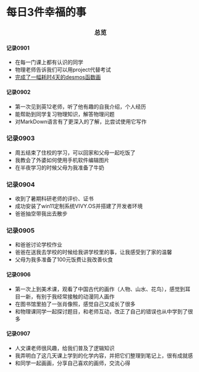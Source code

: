 # 每日3件幸福的事

### <center>总览</center>

#### 记录0901
- 在每一门课上都有认识的同学
- 物理老师告诉我们可以用project代替考试
- [完成了一幅耗时4天的desmos函数画](https://www.desmos.com/calculator/h36nhfxuph?lang=zh-CN)

#### 记录0902
- 第一次见到英12老师，听了他有趣的自我介绍，个人经历
- 能帮助到同学复习物理知识，解答物理问题
- 对MarkDown语言有了更深入的了解，比尝试使用它写作

### 记录0903
- 周五结束了住校的学习，可以回家和父母一起吃饭了
- 我教会了外婆如何使用手机软件编辑图片
- 在半夜学习的时候父母为我准备了牛奶

### 记录0904
- 收到了暑期科研老师的评价、证书
- 成功安装了win11定制系统VIVY.OS并搭建了开发者环境
- 爸爸抽空带我出去散步

### 记录0905
- 和爸爸讨论学校作业
- 爸爸在送我去学校的时候给我讲学校里的事，让我感受到了家的温馨
- 父母为我多准备了100元饭费让我改善伙食

#### 记录0906
- 第一次上到美术课，观看了中国古代的画作（人物、山水、花鸟），感觉到耳目一新，有别于我经常接触的动漫同人画作
- 在图书馆里拍了一张肖像照，感觉自己又成长了很多
- 和物理课同学一起探讨题目，和老师互动，改正了自己的错误也从中学到了很多

#### 记录0907
- 人文课老师很风趣，给我们普及了逻辑知识
- 我弄明白了这几天课上学到的化学内容，并把它们整理到笔记上，很有成就感
- 和同学一起画画，分享自己喜欢的画师，交流心得
